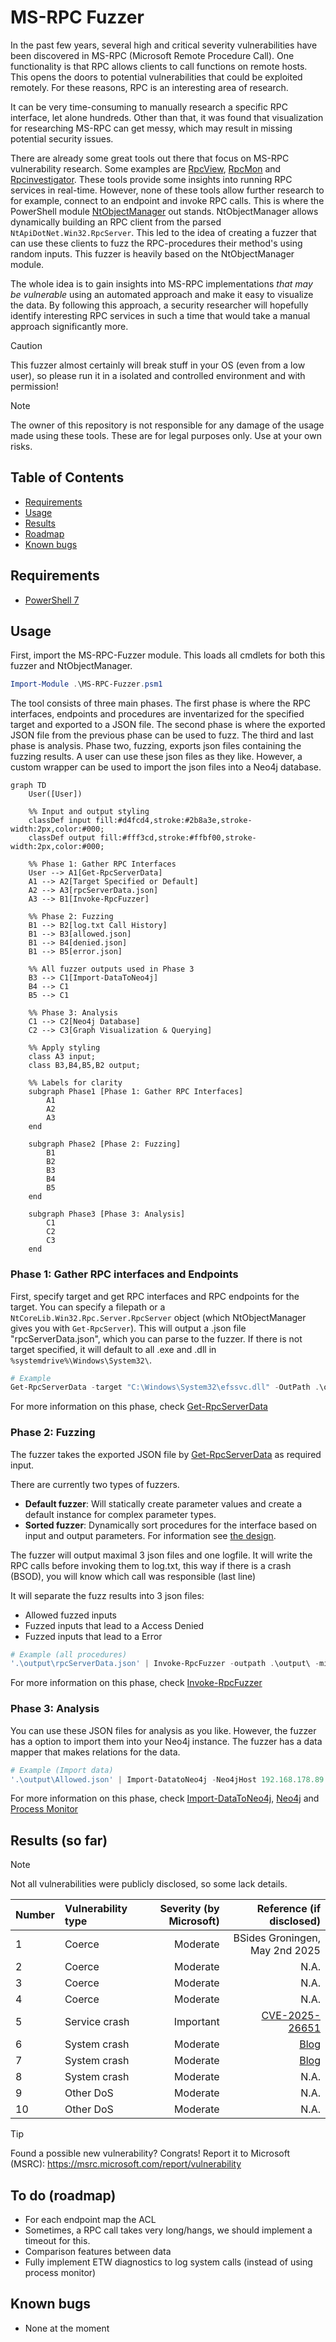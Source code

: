 # MS-RPC Fuzzer

In the past few years, several high and critical severity vulnerabilities have been discovered in MS-RPC (Microsoft Remote Procedure Call). One functionality is that RPC allows clients to call functions on remote hosts. This opens the doors to potential vulnerabilities that could be exploited remotely. For these reasons, RPC is an interesting area of research.

It can be very time-consuming to manually research a specific RPC interface, let alone hundreds. Other than that, it was found that visualization for researching MS-RPC can get messy, which may result in missing potential security issues.

There are already some great tools out there that focus on MS-RPC vulnerability research. Some examples are [RpcView](https://github.com/silverf0x/RpcView), [RpcMon](https://github.com/cyberark/RPCMon) and [Rpcinvestigator](https://github.com/trailofbits/RpcInvestigator). These tools provide some insights into running RPC services in real-time. However, none of these tools allow further research to for example, connect to an endpoint and invoke RPC calls. This is where the PowerShell module [NtObjectManager](https://www.powershellgallery.com/packages/NtObjectManager) out stands. NtObjectManager allows dynamically building an RPC client from the parsed `NtApiDotNet.Win32.RpcServer`. This led to the idea of creating a fuzzer that can use these clients to fuzz the RPC-procedures their method's using random inputs. This fuzzer is heavily based on the NtObjectManager module.

The whole idea is to gain insights into MS-RPC implementations *that may be vulnerable* using an automated approach and make it easy to visualize the data. By following this approach, a security researcher will hopefully identify interesting RPC services in such a time that would take a manual approach significantly more.

> [!CAUTION]  
> This fuzzer almost certainly will break stuff in your OS (even from a low user), so please run it in a isolated and controlled environment and with permission!

> [!NOTE]
> The owner of this repository is not responsible for any damage of the usage made using these tools. These are for legal purposes only. Use at your own risks.

## Table of Contents
- [Requirements](#requirements)
- [Usage](#usage)
- [Results](#results-so-far)
- [Roadmap](#to-do-roadmap)
- [Known bugs](#known-bugs)

## Requirements
- [PowerShell 7](https://learn.microsoft.com/en-us/powershell/scripting/install/installing-powershell-on-windows)

## Usage
First, import the MS-RPC-Fuzzer module. This loads all cmdlets for both this fuzzer and NtObjectManager. 
```powershell
Import-Module .\MS-RPC-Fuzzer.psm1
```

The tool consists of three main phases. The first phase is where the RPC interfaces, endpoints and procedures are inventarized for the specified target and exported to a JSON file. The second phase is where the exported JSON file from the previous phase can be used to fuzz. The third and last phase is analysis. Phase two, fuzzing, exports json files containing the fuzzing results. A user can use these json files as they like. However, a custom wrapper can be used to import the json files into a Neo4j database.

```mermaid
graph TD
    User([User])

    %% Input and output styling
    classDef input fill:#d4fcd4,stroke:#2b8a3e,stroke-width:2px,color:#000;
    classDef output fill:#fff3cd,stroke:#ffbf00,stroke-width:2px,color:#000;

    %% Phase 1: Gather RPC Interfaces
    User --> A1[Get-RpcServerData]
    A1 --> A2[Target Specified or Default]
    A2 --> A3[rpcServerData.json]
    A3 --> B1[Invoke-RpcFuzzer]

    %% Phase 2: Fuzzing
    B1 --> B2[log.txt Call History]
    B1 --> B3[allowed.json]
    B1 --> B4[denied.json]
    B1 --> B5[error.json]

    %% All fuzzer outputs used in Phase 3
    B3 --> C1[Import-DataToNeo4j]
    B4 --> C1
    B5 --> C1

    %% Phase 3: Analysis
    C1 --> C2[Neo4j Database]
    C2 --> C3[Graph Visualization & Querying]

    %% Apply styling
    class A3 input;
    class B3,B4,B5,B2 output;

    %% Labels for clarity
    subgraph Phase1 [Phase 1: Gather RPC Interfaces]
        A1
        A2
        A3
    end

    subgraph Phase2 [Phase 2: Fuzzing]
        B1
        B2
        B3
        B4
        B5
    end

    subgraph Phase3 [Phase 3: Analysis]
        C1
        C2
        C3
    end
```

### Phase 1: Gather RPC interfaces and Endpoints
First, specify target and get RPC interfaces and RPC endpoints for the target. You can specify a filepath or a `NtCoreLib.Win32.Rpc.Server.RpcServer` object (which NtObjectManager gives you with `Get-RpcServer`). This will output a .json file "rpcServerData.json", which you can parse to the fuzzer. If there is not target specified, it will default to all .exe and .dll in `%systemdrive%\Windows\System32\`.

```powershell
# Example
Get-RpcServerData -target "C:\Windows\System32\efssvc.dll" -OutPath .\output
```

For more information on this phase, check [Get-RpcServerData](/docs/1%20Inventarize%20-%20Get-RpcServerData.md)

### Phase 2: Fuzzing

The fuzzer takes the exported JSON file by [Get-RpcServerData](/docs/1%20Inventarize%20-%20Get-RpcServerData.md) as required input. 

There are currently two types of fuzzers.

* **Default fuzzer**: Will statically create parameter values and create a default instance for complex parameter types.
* **Sorted fuzzer**: Dynamically sort procedures for the interface based on input and output parameters. For information see [the design](./docs/Procedure%20dependency%20design.md).

The fuzzer will output maximal 3 json files and one logfile. It will write the RPC calls before invoking them to log.txt, this way if there is a crash (BSOD), you will know which call was responsible (last line)

It will separate the fuzz results into 3 json files:
- Allowed fuzzed inputs
- Fuzzed inputs that lead to a Access Denied
- Fuzzed inputs that lead to a Error

```powershell
# Example (all procedures)
'.\output\rpcServerData.json' | Invoke-RpcFuzzer -outpath .\output\ -minStrLen 100 -maxStrLen 1000 -minIntSize 9999 -maxIntSize 99999
```

For more information on this phase, check [Invoke-RpcFuzzer](/docs/2%20Fuzzing%20-%20Invoke-RpcFuzzer.md)

### Phase 3: Analysis
You can use these JSON files for analysis as you like. However, the fuzzer has a option to import them into your Neo4j instance. The fuzzer has a data mapper that makes relations for the data.

```powershell
# Example (Import data)
'.\output\Allowed.json' | Import-DatatoNeo4j -Neo4jHost 192.168.178.89:7474 -Neo4jUsername neo4j
```

For more information on this phase, check [Import-DataToNeo4j](/docs/3%20Analysis%20-%20Import-DataToNeo4j.md), [Neo4j](/docs/3.1%20Analysis%20-%20Neo4j.md) and [Process Monitor](/docs/3.2%20Analysis%20-%20Process%20Monitor.md)

## Results (so far)
> [!NOTE]
> Not all vulnerabilities were publicly disclosed, so some lack details.

| Number | Vulnerability type | Severity (by Microsoft) |                                                                Reference (if disclosed) |
| :----- | :----------------- | ----------------------: | --------------------------------------------------------------------------------------: |
| 1      | Coerce             |                Moderate |                                                          BSides Groningen, May 2nd 2025 |
| 2      | Coerce             |                Moderate |                                                                                    N.A. |
| 3      | Coerce             |                Moderate |                                                                                    N.A. |
| 4      | Coerce             |                Moderate |                                                                                    N.A. |
| 5      | Service crash      |               Important | [CVE-2025-26651](https://msrc.microsoft.com/update-guide/en-US/advisory/CVE-2025-26651) |
| 6      | System crash       |                Moderate |                     [Blog](https://www.incendium.rocks/posts/Unplugging-Power-Service/) |
| 7      | System crash       |                Moderate |                     [Blog](https://www.incendium.rocks/posts/Unplugging-Power-Service/) |
| 8      | System crash       |                Moderate |                                                                                    N.A. |
| 9      | Other DoS          |                Moderate |                                                                                    N.A. |
| 10     | Other DoS          |                Moderate |                                                                                    N.A. |

> [!TIP]
> Found a possible new vulnerability? Congrats! Report it to Microsoft (MSRC): https://msrc.microsoft.com/report/vulnerability

## To do (roadmap)
- For each endpoint map the ACL
- Sometimes, a RPC call takes very long/hangs, we should implement a timeout for this.
- Comparison features between data
- Fully implement ETW diagnostics to log system calls (instead of using process monitor)

## Known bugs
- None at the moment